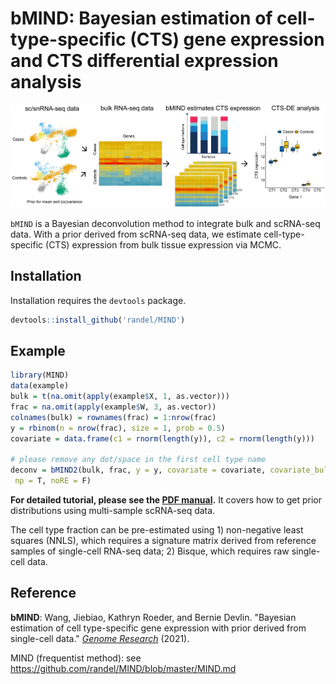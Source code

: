 bMIND: Bayesian estimation of cell-type-specific (CTS) gene expression and CTS differential expression analysis
===============================================================

![](man/bMIND.png)

`bMIND` is a Bayesian deconvolution method to integrate bulk and scRNA-seq data. With a prior derived from scRNA-seq data, we estimate cell-type-specific (CTS) expression from bulk tissue expression via MCMC.

## Installation

Installation requires the `devtools` package.

``` r
devtools::install_github('randel/MIND')
```
## Example

<!-- end list -->

``` r
library(MIND)
data(example)
bulk = t(na.omit(apply(example$X, 1, as.vector)))
frac = na.omit(apply(example$W, 3, as.vector))
colnames(bulk) = rownames(frac) = 1:nrow(frac)
y = rbinom(n = nrow(frac), size = 1, prob = 0.5)
covariate = data.frame(c1 = rnorm(length(y)), c2 = rnorm(length(y)))

# please remove any dot/space in the first cell type name
deconv = bMIND2(bulk, frac, y = y, covariate = covariate, covariate_bulk = 'c1', covariate_cts = 'c2', 
 np = T, noRE = F)
```

**For detailed tutorial, please see the [PDF
manual](https://github.com/randel/MIND/blob/master/MIND-manual.pdf).** It covers how to get prior distributions using multi-sample scRNA-seq data.

The cell type fraction can be pre-estimated using 1) non-negative least squares (NNLS), which requires a
signature matrix derived from reference samples of single-cell RNA-seq data; 2) Bisque, which requires raw single-cell data.

## Reference

**bMIND**: Wang, Jiebiao, Kathryn Roeder, and Bernie Devlin. "Bayesian estimation of cell type-specific gene expression with prior derived from single-cell data." [_Genome Research_](https://genome.cshlp.org/content/early/2021/04/09/gr.268722.120.full.pdf) (2021).

MIND (frequentist method): see https://github.com/randel/MIND/blob/master/MIND.md
